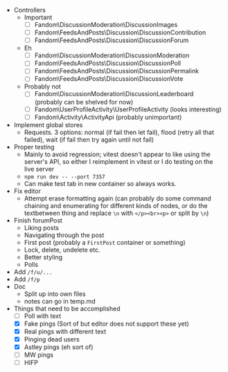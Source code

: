- Controllers
  - Important
    - [ ] Fandom\DiscussionModeration\DiscussionImages
    - [ ] Fandom\FeedsAndPosts\Discussion\DiscussionContribution
    - [ ] Fandom\FeedsAndPosts\Discussion\DiscussionForum
  - Eh
    - [ ] Fandom\DiscussionModeration\DiscussionModeration
    - [ ] Fandom\FeedsAndPosts\Discussion\DiscussionPoll
    - [ ] Fandom\FeedsAndPosts\Discussion\DiscussionPermalink
    - [ ] Fandom\FeedsAndPosts\Discussion\DiscussionVote
  - Probably not
    - [ ] Fandom\DiscussionModeration\DiscussionLeaderboard (probably can be shelved for now)
    - [ ] Fandom\UserProfileActivity\UserProfileActivity (looks interesting)
    - [ ] Fandom\Activity\ActivityApi (probably unimportant)
- Implement global stores
  - Requests. 3 options: normal (if fail then let fail), flood (retry all that failed), wait (if fail then try again until not fail)
- Proper testing
  - Mainly to avoid regression; vitest doesn't appear to like using the server's API, so either I reimplement in vitest or I do testing on the live server
  - `npm run dev -- --port 7357`
  - Can make test tab in new container so always works.
- Fix editor
  - Attempt erase formatting again (can probably do some command chaining and enumerating for different kinds of nodes, or do the textbetween thing and replace `\n` with `</p><br><p>` or split by `\n`)
- Finish forumPost
  - Liking posts
  - Navigating through the post
  - First post (probably a `FirstPost` container or something)
  - Lock, delete, undelete etc.
  - Better styling
  - Polls
- Add `/f/u/...`
- Add `/f/p`
- Doc
  - Split up into own files
  - notes can go in temp.md
- Things that need to be accomplished
  - [ ] Poll with text
  - [x] Fake pings (Sort of but editor does not support these yet)
  - [x] Real pings with different text
  - [x] Pinging dead users
  - [x] Astley pings (eh sort of)
  - [ ] MW pings
  - [ ] HIFP
